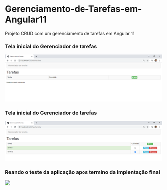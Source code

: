 # Gerenciamento-de-Tarefas-em-Angular11
Projeto CRUD com um gerenciamento de tarefas em Angular 11

### Tela inicial do Gerenciador de tarefas
![](https://github.com/enivaldoqueiroz/Gerenciamento-de-Tarefas-em-Angular11/blob/main/gerenciador-de-tarefas/imagens/IMG001.png)

### Tela inicial do Gerenciador de tarefas
![](https://github.com/enivaldoqueiroz/Gerenciamento-de-Tarefas-em-Angular11/blob/main/gerenciador-de-tarefas/imagens/IMG002.png)

### Reando o teste da aplicação apos termino da implentação final
![](https://github.com/enivaldoqueiroz/Gerenciamento-de-Tarefas-em-Angular11/blob/main/gerenciador-de-tarefas/imagens/Gerenciador_de_Tarefas_Angular11.gif)
